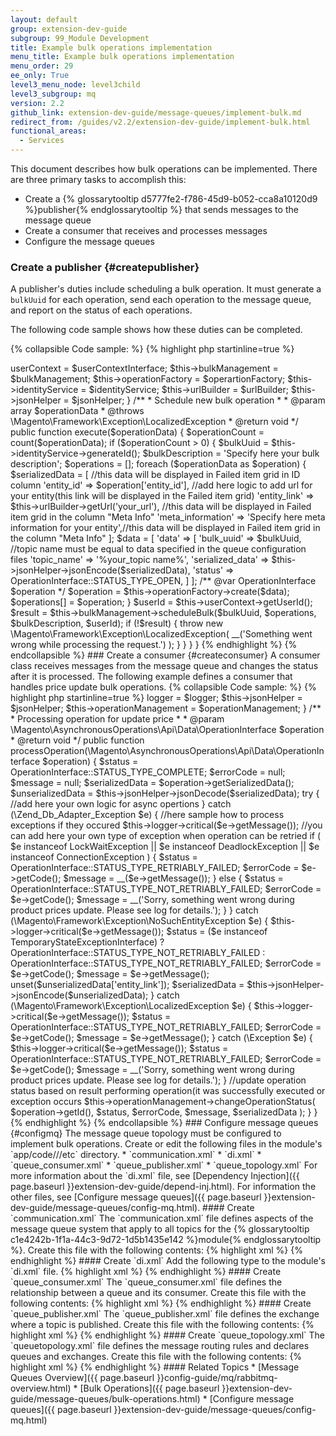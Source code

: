 ```yaml
---
layout: default
group: extension-dev-guide
subgroup: 99_Module Development
title: Example bulk operations implementation
menu_title: Example bulk operations implementation
menu_order: 29
ee_only: True
level3_menu_node: level3child
level3_subgroup: mq
version: 2.2
github_link: extension-dev-guide/message-queues/implement-bulk.md
redirect_from: /guides/v2.2/extension-dev-guide/implement-bulk.html
functional_areas:
  - Services
---
```


This document describes how bulk operations can be implemented. There are three primary tasks to accomplish this:

* Create a {% glossarytooltip d5777fe2-f786-45d9-b052-cca8a10120d9 %}publisher{% endglossarytooltip %} that sends messages to the message queue
* Create a consumer that receives and processes messages
* Configure the message queues

### Create a publisher {#createpublisher}

A publisher's duties include scheduling a bulk operation. It must generate a `bulkUuid` for each operation, send each operation to the message queue, and report on the status of each operations.

The following code sample shows how these duties can be completed.

{% collapsible Code sample: %}
{% highlight php startinline=true %}

<?php
/**
 * Copyright © 2016 Magento. All rights reserved.
 * See COPYING.txt for license details.
 */

use Magento\Framework\Bulk\BulkManagementInterface;
use Magento\AsynchronousOperations\Api\Data\OperationInterface;
use Magento\AsynchronousOperations\Api\Data\OperationInterfaceFactory;
use Magento\Framework\DataObject\IdentityGeneratorInterface;
use Magento\Authorization\Model\UserContextInterface;
use Magento\Framework\UrlInterface;

/**
 * Class ScheduleBulk
 */
class ScheduleBulk
{
    /**
     * @var BulkManagementInterface
     */
    private $bulkManagement;

    /**
     * @var OperationInterfaceFactory
     */
    private $operationFactory;

    /**
     * @var IdentityGeneratorInterface
     */
    private $identityService;

    /**
     * @var UrlInterface
     */
    private $urlBuilder;

    /**
     * @var UserContextInterface
     */
    private $userContext;

    /**
     * @var \Magento\Framework\Json\Helper\Data
     */
    private $jsonHelper;

    /**
     * ScheduleBulk constructor.
     *
     * @param BulkManagementInterface $bulkManagement
     * @param OperationInterfaceFactory $operartionFactory
     * @param IdentityGeneratorInterface $identityService
     * @param UserContextInterface $userContextInterface
     * @param UrlInterface $urlBuilder
     */
    public function __construct(
        BulkManagementInterface $bulkManagement,
        OperationInterfaceFactory $operartionFactory,
        IdentityGeneratorInterface $identityService,
        UserContextInterface $userContextInterface,
        UrlInterface $urlBuilder,
        \Magento\Framework\Json\Helper\Data $jsonHelper
    ) {
        $this->userContext = $userContextInterface;
        $this->bulkManagement = $bulkManagement;
        $this->operationFactory = $operartionFactory;
        $this->identityService = $identityService;
        $this->urlBuilder = $urlBuilder;
        $this->jsonHelper = $jsonHelper;

    }

    /**
     * Schedule new bulk operation
     *
     * @param array $operationData
     * @throws \Magento\Framework\Exception\LocalizedException
     * @return void
     */
    public function execute($operationData)
    {
        $operationCount = count($operationData);
        if ($operationCount > 0) {
            $bulkUuid = $this->identityService->generateId();
            $bulkDescription = 'Specify here your bulk description';

            $operations = [];
            foreach ($operationData as $operation) {

                $serializedData = [
                    //this data will be displayed in Failed item grid in ID column
                    'entity_id' => $operation['entity_id'],
                    //add here logic to add url for your entity(this link will be displayed in the Failed item grid)
                    'entity_link' => $this->urlBuilder->getUrl('your_url'),
                    //this data will be displayed in Failed item grid in the column "Meta Info"
                    'meta_information' => 'Specify here meta information for your entity',//this data will be displayed in Failed item grid in the column "Meta Info"
                ];
                $data = [
                    'data' => [
                        'bulk_uuid' => $bulkUuid,
                        //topic name must be equal to data specified in the queue configuration files
                        'topic_name' => '%your_topic name%',
                        'serialized_data' => $this->jsonHelper->jsonEncode($serializedData),
                        'status' => OperationInterface::STATUS_TYPE_OPEN,
                    ]
                ];

                /** @var OperationInterface $operation */
                $operation = $this->operationFactory->create($data);
                $operations[] = $operation;

            }
            $userId = $this->userContext->getUserId();
            $result = $this->bulkManagement->scheduleBulk($bulkUuid, $operations, $bulkDescription, $userId);
            if (!$result) {
                throw new \Magento\Framework\Exception\LocalizedException(
                    __('Something went wrong while processing the request.')
                );
            }
        }
    }
}
{% endhighlight %}
{% endcollapsible %}

### Create a consumer {#createconsumer}

A consumer class receives messages from the message queue and changes the status after it is processed. The following example defines a consumer that handles price update bulk operations.

{% collapsible Code sample: %}
{% highlight php startinline=true %}

<?php
/**
 * Copyright © 2016 Magento. All rights reserved.
 * See COPYING.txt for license details.
 */

namespace Magento\SharedCatalog\Model\ResourceModel\ProductItem\Price;

use Magento\Framework\Bulk\BulkManagementInterface;
use Magento\AsynchronousOperations\Api\Data\OperationInterface;
use Magento\AsynchronousOperations\Api\Data\OperationInterfaceFactory;
use Magento\Framework\DB\Adapter\ConnectionException;
use Magento\Framework\DB\Adapter\DeadlockException;
use Magento\Framework\DB\Adapter\LockWaitException;
use Magento\Framework\Exception\TemporaryStateExceptionInterface;

/**
 * Class Consumer
 */
class Consumer
{
    /**
     * @var \Psr\Log\LoggerInterface
     */
    private $logger;

    /**
     * @var \Magento\Framework\Json\Helper\Data
     */
    private $jsonHelper;

    /**
     * @var \Magento\BulkOperations\Model\OperationManagement
     */
    private $operationManagement;

    /**
     * Consumer constructor.
     *
     * @param \Psr\Log\LoggerInterface $logger
     * @param \Magento\Framework\Json\Helper\Data $jsonHelper
     */
    public function __construct(
        \Psr\Log\LoggerInterface $logger,
        \Magento\Framework\Json\Helper\Data $jsonHelper,
        \Magento\Framework\Bulk\OperationManagementInterface $operationManagement
    ) {
        $this->logger = $logger;
        $this->jsonHelper = $jsonHelper;
        $this->operationManagement = $operationManagement;
    }

    /**
     * Processing operation for update price
     *
     * @param \Magento\AsynchronousOperations\Api\Data\OperationInterface $operation
     * @return void
     */
    public function processOperation(\Magento\AsynchronousOperations\Api\Data\OperationInterface $operation)
    {
        $status = OperationInterface::STATUS_TYPE_COMPLETE;
        $errorCode = null;
        $message = null;
        $serializedData = $operation->getSerializedData();
        $unserializedData = $this->jsonHelper->jsonDecode($serializedData);
        try {
            //add here your own logic for async opertions
        } catch (\Zend_Db_Adapter_Exception  $e) {
            //here sample how to process exceptions if they occured
            $this->logger->critical($e->getMessage());
            //you can add here your own type of exception when operation can be retried
            if (
                $e instanceof LockWaitException
                || $e instanceof DeadlockException
                || $e instanceof ConnectionException
            ) {
                $status = OperationInterface::STATUS_TYPE_RETRIABLY_FAILED;
                $errorCode = $e->getCode();
                $message = __($e->getMessage());
            } else {
                $status = OperationInterface::STATUS_TYPE_NOT_RETRIABLY_FAILED;
                $errorCode = $e->getCode();
                $message = __('Sorry, something went wrong during product prices update. Please see log for details.');
            }

        } catch (\Magento\Framework\Exception\NoSuchEntityException $e) {
            $this->logger->critical($e->getMessage());
            $status = ($e instanceof TemporaryStateExceptionInterface) ? OperationInterface::STATUS_TYPE_NOT_RETRIABLY_FAILED : OperationInterface::STATUS_TYPE_NOT_RETRIABLY_FAILED;
            $errorCode = $e->getCode();

            $message = $e->getMessage();
            unset($unserializedData['entity_link']);
            $serializedData = $this->jsonHelper->jsonEncode($unserializedData);
        } catch (\Magento\Framework\Exception\LocalizedException $e) {
            $this->logger->critical($e->getMessage());
            $status = OperationInterface::STATUS_TYPE_NOT_RETRIABLY_FAILED;
            $errorCode = $e->getCode();
            $message = $e->getMessage();
        } catch (\Exception $e) {
            $this->logger->critical($e->getMessage());
            $status = OperationInterface::STATUS_TYPE_NOT_RETRIABLY_FAILED;
            $errorCode = $e->getCode();
            $message = __('Sorry, something went wrong during product prices update. Please see log for details.');
        }

        //update operation status based on result performing operation(it was successfully executed or exception occurs
        $this->operationManagement->changeOperationStatus(
            $operation->getId(),
            $status,
            $errorCode,
            $message,
            $serializedData
        );
    }
}

{% endhighlight %}
{% endcollapsible %}

### Configure message queues {#configmq}

The message queue topology must be configured to implement bulk operations. Create or edit the following files in the module's `app/code/<vendor>/<module_name>/etc` directory.

* `communication.xml`
* `di.xml`
* `queue_consumer.xml`
* `queue_publisher.xml`
* `queue_topology.xml`

For more information about the `di.xml` file, see [Dependency Injection]({{ page.baseurl }}extension-dev-guide/depend-inj.html). For information the other files, see [Configure message queues]({{ page.baseurl }}extension-dev-guide/message-queues/config-mq.html).

#### Create `communication.xml`

The `communication.xml` file defines aspects of the message queue system that apply to all topics for the {% glossarytooltip c1e4242b-1f1a-44c3-9d72-1d5b1435e142 %}module{% endglossarytooltip %}. Create this file with the following contents:

{% highlight xml %}
<config xmlns:xsi="http://www.w3.org/2001/XMLSchema-instance" xsi:noNamespaceSchemaLocation="urn:magento:framework:Communication/etc/communication.xsd">
    <topic name="<your_topic_name>" request="Magento\AsynchronousOperations\Api\Data\OperationInterface">
        <handler name="<your_handler_name>" type="<Consumer_Class>" method="<consumer_method>" />
    </topic>
</config>
{% endhighlight %}

#### Create `di.xml`

Add the following type to the module's `di.xml` file.

{% highlight xml %}
<type name="Magento\Framework\MessageQueue\MergerFactory">
    <arguments>
        <argument name="mergers" xsi:type="array">
            <item name="<your_consumer_name>" xsi:type="string"><Merger_Class></item>
        </argument>
    </arguments>
</type>
{% endhighlight %}

#### Create `queue_consumer.xml`

The `queue_consumer.xml` file defines the relationship between a queue and its consumer. Create this file with the following contents:

{% highlight xml %}
<config xmlns:xsi="http://www.w3.org/2001/XMLSchema-instance" xsi:noNamespaceSchemaLocation="urn:magento:framework-message-queue:etc/consumer.xsd">
    <consumer name="<consumer_name>" queue="<queue_name>" connection="amqp" consumerInstance="Magento\Framework\MessageQueue\Consumer" handler="<Consumer_Class>::<Consumer_method>"/>
</config>
{% endhighlight %}

#### Create `queue_publisher.xml`

The `queue_publisher.xml` file defines the exchange where a topic is published. Create this file with the following contents:

{% highlight xml %}
<config xmlns:xsi="http://www.w3.org/2001/XMLSchema-instance" xsi:noNamespaceSchemaLocation="urn:magento:framework-message-queue:etc/consumer.xsd">
    <consumer name="<consumer_name>" queue="<queue_name>" connection="amqp" consumerInstance="Magento\Framework\MessageQueue\Consumer" handler="Consumer_Class::Consumer_method"/>
</config>
{% endhighlight %}

#### Create `queue_topology.xml`
The `queuetopology.xml` file defines the message routing rules and declares queues and exchanges. Create this file with the following contents:

{% highlight xml %}
<config xmlns:xsi="http://www.w3.org/2001/XMLSchema-instance" xsi:noNamespaceSchemaLocation="urn:magento:framework-message-queue:etc/topology.xsd">
    <exchange name="magento" type="topic" connection="amqp">
        <binding id="defaultBinding" topic="" destinationType="queue" destination="<queue_name>"/>
    </exchange>
</config>
{% endhighlight %}

#### Related Topics

* [Message Queues Overview]({{ page.baseurl }}config-guide/mq/rabbitmq-overview.html)
* [Bulk Operations]({{ page.baseurl }}extension-dev-guide/message-queues/bulk-operations.html)
* [Configure message queues]({{ page.baseurl }}extension-dev-guide/message-queues/config-mq.html)
